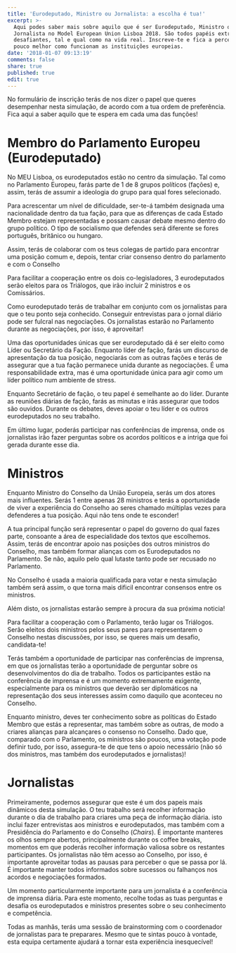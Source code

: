 ```yaml
---
title: 'Eurodeputado, Ministro ou Jornalista: a escolha é tua!'
excerpt: >-
  Aqui podes saber mais sobre aquilo que é ser Eurodeputado, Ministro ou
  Jornalista no Model European Union Lisboa 2018. São todos papéis extremamente
  desafiantes, tal e qual como na vida real. Inscreve-te e fica a perceber um
  pouco melhor como funcionam as instituições europeias.
date: '2018-01-07 09:13:19'
comments: false
share: true
published: true
edit: true
---
```

No formulário de inscrição terás de nos dizer o papel que queres desempenhar nesta simulação, de acordo com a tua ordem de preferência. Fica aqui a saber aquilo que te espera em cada uma das funções!

# **Membro do Parlamento Europeu (Eurodeputado)**

No MEU Lisboa, os eurodeputados estão no centro da simulação. Tal como no Parlamento Europeu, farás parte de 1 de 8 grupos políticos (fações) e, assim, terás de assumir a ideologia do grupo para qual fores selecionado. 

Para acrescentar um nível de dificuldade, ser-te-á também designada uma nacionalidade dentro da tua fação, para que as diferenças de cada Estado Membro estejam representadas e possam causar debate mesmo dentro do grupo político. O tipo de socialismo que defendes será diferente se fores português, britânico ou hungaro.  

Assim, terás de colaborar com os teus colegas de partido para encontrar uma posição comum e, depois, tentar criar consenso dentro do parlamento e com o Conselho

Para facilitar a cooperação entre os dois co-legisladores, 3 eurodeputados serão eleitos para os Triálogos, que irão incluir 2 ministros e os Comissários.

Como eurodeputado terás de trabalhar em conjunto com os jornalistas para que o teu ponto seja conhecido. Conseguir entrevistas para o jornal diário pode ser fulcral nas negociações. Os jornalistas estarão no Parlamento durante as negociações, por isso, é aproveitar!

Uma das oportunidades únicas que ser eurodeputado dá é ser eleito como Líder ou Secretário da Fação. Enquanto líder de fação, farás um discurso de apresentação da tua posição, negociarás com as outras fações e terás de assegurar que a tua fação permanece unida durante as negociações. É uma responsabilidade extra, mas é uma oportunidade única para agir como um líder político num ambiente de stress.

Enquanto Secretário de fação, o teu papel é semelhante ao do líder. Durante as reuniões diárias de fação, farás as minutas e irás assegurar que todos são ouvidos. Durante os debates, deves apoiar o teu líder e os outros eurodeputados no seu trabalho.

Em último lugar, poderás participar nas conferências de imprensa, onde os jornalistas irão fazer perguntas sobre os acordos políticos e a intriga que foi gerada durante esse dia.



# **Ministros**

Enquanto Ministro do Conselho da União Europeia, serás um dos atores mais influentes. Serás 1 entre apenas 28 ministros e terás a oportunidade de viver a experiência do Conselho ao seres chamado múltiplas vezes para defenderes a tua posição. Aqui não tens onde te esconder! 

A tua principal função será representar o papel do governo do qual fazes parte, consoante a área de especialidade dos textos que escolhemos. Assim, terás de encontrar apoio nas posições dos outros ministros do Conselho, mas também formar alianças com os Eurodeputados no Parlamento. Se não, aquilo pelo qual lutaste tanto pode ser recusado no Parlamento.

No Conselho é usada a maioria qualificada para votar e nesta simulação também será assim, o que torna mais dificil encontrar consensos entre os ministros.

Além disto, os jornalistas estarão sempre à procura da sua próxima noticia!

Para facilitar a cooperação com o Parlamento, terão lugar os Triálogos. Serão eleitos dois ministros pelos seus pares para representarem o Conselho nestas discussões, por isso, se queres mais um desafio, candidata-te! 

Terás também a oportunidade de participar nas conferências de imprensa, em que os jornalistas terão a oportunidade de perguntar sobre os desenvolvimentos do dia de trabalho. Todos os participantes estão na conferência de imprensa e é um momento extremamente exigente, especialmente para os ministros que deverão ser diplomáticos na representação dos seus interesses assim como daquilo que aconteceu no Conselho.

Enquanto ministro, deves ter conhecimento sobre as políticas do Estado Membro que estás a representar, mas também sobre as outras, de modo a criares alianças para alcançares o consenso no Conselho. Dado que, comparado com o Parlamento, os ministros são poucos, uma votação pode definir tudo, por isso, assegura-te de que tens o apoio necessário (não só dos ministros, mas também dos eurodeputados e jornalistas)!



# **Jornalistas**

Primeiramente, podemos assegurar que este é um dos papeis mais dinâmicos desta simulação. O teu trabalho será recolher informação durante o dia de trabalho para criares uma peça de informação diária. isto inclui fazer entrevistas aos ministros e eurodeputados, mas também com a Presidência do Parlamento e do Conselho (_Chairs_).  É importante manteres os olhos sempre abertos, principalmente durante os coffee breaks, momentos em que poderás recolher informação valiosa sobre os restantes participantes. Os jornalistas não têm acesso ao Conselho, por isso, é importante aproveitar todas as pausas para perceber o que se passa por lá. É importante manter todos informados sobre sucessos ou falhanços nos acordos e negociações formados. 

Um momento particularmente importante para um jornalista é a conferência de imprensa diária. Para este momento, recolhe todas as tuas perguntas e desafia os eurodeputados e ministros presentes sobre o seu conhecimento e competência.

Todas as manhãs, terás uma sessão de brainstorming com o coordenador de jornalistas para te preparares. Mesmo que te sintas pouco à vontade, esta equipa certamente ajudará a tornar esta experiência inesquecível!
